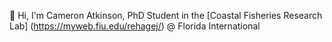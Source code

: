 👋 Hi, I'm Cameron Atkinson, PhD Student in the [Coastal Fisheries Research Lab] (https://myweb.fiu.edu/rehagej/) @ Florida International 

